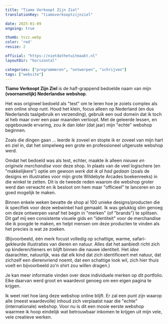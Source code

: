 ```yaml
---
title: "Tiamo Verkoopt Zijn Ziel"
translationKey: "tiamoverkooptzijnziel"

date: 2025-01-09
ongoing: true

thumb: tvzz.webp
color: 'red'
resize: 2

official: "https://nietdathetuitmaakt.nl"
layoutDir: "horizontal"

categories: ["programmeren", "ontwerpen", "schrijven"]
tags: ["website"]
---
```


**Tiamo Verkoopt Zijn Ziel** is de half-grappend bedoelde naam van mijn **(voornamelijk) Nederlandse webshop**.

Het was origineel bedoeld als "test" om te leren hoe je zoiets complex als een online shop runt. Houd het klein, focus alleen op Nederland (en dus Nederlands taalgebruik en verzending), gebruik een oud domein dat ik toch al heb maar over een paar maanden verloopt. Met de geleerde lessen, en opgebouwde ervaring, zou ik dan _later_ (dat jaar) mijn "echte" webshop beginnen.

Zoals die dingen gaan ... leerde ik zoveel en stopte ik er zoveel van mijn hart en ziel in, dat het simpelweg een grote en professioneel uitgeruste webshop werd.

Omdat het bedoeld was als test, echter, maakte ik alleen _nieuwe en originele merchandise_ voor deze shop. In plaats van de veel logischere (en "makkelijkere") optie om gewoon _werk dat ik al had gedaan_ (zoals de designs en illustraties voor mijn grote Wildebyte Arcades boekenreeks) in die winkel te zetten. Dit is de tweede reden waarom die webshop groter werd dan verwacht en ik besloot om hem maar "officieel" te lanceren en zo goed mogelijk te maken.

Binnen enkele weken bevatte de shop al 100 unieke designs/producten die ik specifiek voor deze webwinkel had gemaakt. Ik was gelukkig slim genoeg om deze ontwerpen vanaf het begin in "merken" (of "brands") te splitsen. Dit gaf mij een consistente visuele gids en "identiteit" voor de merchandise die ik poogde te maken, en helpt mensen om deze producten te vinden als het precies is wat ze zoeken.

(Bijvoorbeeld, één merk focust volledig op schattige, warme, safari-gekleurde illustraties van dieren en natuur. Alles dat het aanbiedt richt zich op kinderen/tieners en blijft binnen die nauwe identiteit. Het _idee_ daarachter, natuurlijk, was dat elk kind dat zich identificeert met natuur, dat zichzelf een dierenvriend noemt, dat een schattige look wil, zich hier thuis voelt en bijvoorbeeld zo'n shirt zou willen dragen.)

Je kan meer informatie vinden over deze individuele merken op dit portfolio. Elke daarvan werd groot en waardevol genoeg om een eigen pagina te krijgen.

Ik weet niet hoe lang deze webshop online blijft. Er zal een punt zijn waarop alle (meest waardevolle) inhoud zich verplaatst naar die "echte" (internationale) webshop. Voor nu is dit een mooie eerste webshop waarmee ik hoop eindelijk wat betrouwbaar inkomen te krijgen uit mijn vele, vele creatieve werken.